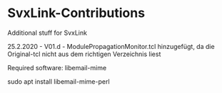 # SvxLink-Contributions
Additional stuff for SvxLink


25.2.2020 - V01.d - ModulePropagationMonitor.tcl hinzugefügt, da die 
                    Original-tcl nicht aus dem richtigen Verzeichnis
                    liest

Required software: 
libemail-mime

sudo apt install libemail-mime-perl
